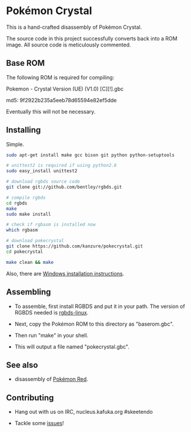 # Pokémon Crystal

This is a hand-crafted disassembly of Pokémon Crystal.

The source code in this project successfully converts back into a ROM image. All source code is meticulously commented.

## Base ROM

The following ROM is required for compiling:

Pokemon - Crystal Version (UE) (V1.0) [C][!].gbc

md5: 9f2922b235a5eeb78d65594e82ef5dde

Eventually this will not be necessary.

## Installing

Simple.

``` bash
sudo apt-get install make gcc bison git python python-setuptools 

# unittest2 is required if using python2.6
sudo easy_install unittest2

# download rgbds source code
git clone git://github.com/bentley/rgbds.git

# compile rgbds
cd rgbds
make
sudo make install

# check if rgbasm is installed now
which rgbasm

# download pokecrystal
git clone https://github.com/kanzure/pokecrystal.git
cd pokecrystal

make clean && make
```

Also, there are [Windows installation instructions](https://github.com/kanzure/pokecrystal/blob/master/INSTALL.md).

## Assembling

* To assemble, first install RGBDS and put it in your path. The version of RGBDS needed is [rgbds-linux](https://github.com/bentley/rgbds/).

* Next, copy the Pokémon ROM to this directory as "baserom.gbc".

* Then run "make" in your shell.

* This will output a file named "pokecrystal.gbc".

## See also

* disassembly of [Pokémon Red](http://bitbucket.org/iimarckus/pokered).

## Contributing

* Hang out with us on IRC, nucleus.kafuka.org #skeetendo

* Tackle some [issues](https://github.com/kanzure/pokecrystal/issues)!
